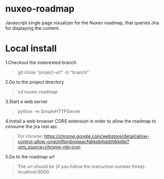 nuxeo-roadmap
=============

Javascript single page visualizer for the Nuxeo roadmap, that queries Jira for displaying the content.


Local install
=

1.Checkout the insterested branch
> git clone "project-url"  -b "branch"

2.Go to the project directory
> cd nuxeo-roadmap

3.Start a web server
> python -m SimpleHTTPServer

4.Install a web browser CORS extension in order to allow the roadmap to consume the jira rest api.
> For chrome: https://chrome.google.com/webstore/detail/allow-control-allow-origi/nlfbmbojpeacfghkpbjhddihlkkiljbi?utm_source=chrome-ntp-icon

5.Go to the roadmap url
> The url should be (if you follow the instruction number three): localhost:8000
